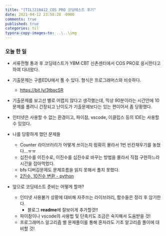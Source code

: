 ```yaml
---
title: "[TIL]210412_COS PRO 코딩테스트 후기"
date: 2021-04-12 23:58:28 -0900
comments: true
published: true
categories: til
typora-copy-images-to: ..\..\img
---
```


### 오늘 한 일

- 서류전형 통과 후 코딩테스트가 YBM CBT 신촌센터에서 COS PRO로 응시한다고 하여 다녀왔다.
- 기출문제는 구름EDU에서 풀 수 있다. 형식은 프로그래머스와 비슷하다.
  - https://bit.ly/3tbscSR
- 기출문제를 보고선 별로 어렵지 않다고 생각했는데, 막상 90분이라는 시간안에 10문제를 풀려니 긴장되고 난이도가 기출문제보다는 있는 편이어서 좀 당황했다.
- 인터넷은 사용할 수 없는 환경이고, 파이참, vscode, 이클립스 등의 IDE는 사용할 수 있었다.
- 나를 당황하게 했던 문제들
  - Counter 라이브러리가 어떻게 쓰이는지 정확히 몰라서 1번 빈칸채우기를 놓쳤다...ㅠㅠ
  - 십진수를 이진수로, 이진수를 십진수로 바꾸는 방법을 몰라서 직접 구현하느라 시간을 잡아먹었다.
  - bfs 디버깅문제도 문제흐름을 읽지 못해서 풀지 못했다.
  - [2진수, 10진수 변환 - python](https://brownbears.tistory.com/467)

- 앞으로 코딩테스트 준비는 어떻게 할까?
  - 인터넷 사용불가 상황에 대비해 자주쓰는 라이브러리, 함수들은 정리 후 암기한다.
    - 블로그 **readme**에 잘보이게 추가할것!!
  - 파이참이나 vscode의 사용법 및 단축키도 조금은 숙지해서 도움받을 것!
  - 프로그래머스 알고리즘 별 문제풀이를 통해 혼자라도 기초 알고리즘 풀이에 대비할 것!